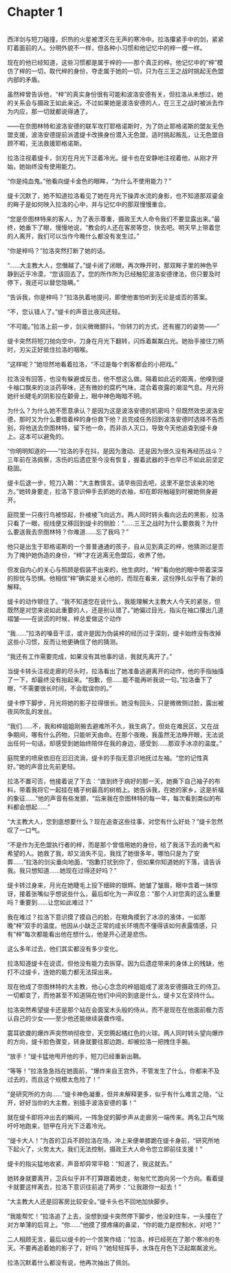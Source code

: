 # Chapter 1

<br>
西洋剑与短刀碰撞，炽热的火星被湮灭在无声的寒冷中。拉洛攥紧手中的剑，紧紧盯着面前的人。分明外貌不一样，但各种小习惯和他记忆中的梓一模一样。

现在的他已经知道，这些习惯都是属于梓的——那个真正的梓。他记忆中的“梓”模仿了梓的一切，取代梓的身份，夺走属于她的一切，只为在三王之战时挑起无色盟内部的矛盾。

虽然梓曾告诉他，“梓”的真实身份很有可能和波洛安德有关，但拉洛从未想过，她的关系会与摄政王如此亲近。不过如果她是波洛安德的人，在三王之战时被派去作为内应，那一切就都说得通了。

——在奈图林特和波洛安德的联军攻打耶格诺斯时，为了防止耶格诺斯的盟友无色盟支援，波洛安德提前派遣缇卡改换身份潜入无色盟，适时挑起叛乱，让无色盟自顾不暇，无法救援耶格诺斯。

拉洛注视着缇卡，剑刃在月光下泛着冷光。缇卡也在安静地注视着他，从刚才开始，她始终没有使用能力。

“你是纯血鬼。”他看向缇卡金色的眼眸，“为什么不使用能力？”

缇卡沉默了，她不知道拉洛看见了她在月光下操弄水流的身影，也不知道那双鎏金的眸子是如何映入拉洛的心中，并与记忆中的那双慢慢重合。

“您是奈图林特来的客人，为了表示尊重，摄政王大人命令我们不要显露出来。”最终，她垂下了眼，慢慢地说，“教会的人还在客房等您，快去吧。明天早上带着您的人离开，我们可以当作今晚什么都没有发生过。”

“你是梓吗？”拉洛突然打断了她的话。

“……大主教大人，您僭越了。”缇卡闭了闭眼，再次睁开时，那双眸子里的神色平静到近乎冷漠，“您该回去了。您的所作所为已经触犯波洛安德律法，但只要及时停下，我还可以替您隐瞒。”

“告诉我，你是梓吗？”拉洛执着地提问，即使他害怕听到无论是或否的答案。

“不，您认错人了。”缇卡的声音比夜风还轻。

“不可能。”拉洛上前一步，剑尖微微颤抖，“你转刀的方式，还有握刀的姿势——”

缇卡突然将短刀抛向空中，刀身在月光下翻转，闪烁着粼粼白光。她抬手接住刀柄时，刃尖正好抵住拉洛的咽喉。

“这样呢？”她坦然地看着拉洛，“不过是每个刺客都会的小把戏。”

拉洛没有回答，也没有躲避或反击，他不想这么做。隔着如此近的距离，他嗅到缇卡袖口飘来的淡淡药草味，还有微妙的腐朽气味，混合着夜露的潮湿气息。月光将她纤长睫毛的阴影投在颧骨上，眼中神色晦暗不明。

为什么？为什么她不愿意承认？是因为这是波洛安德的机密吗？但既然效忠波洛安德，那时又为什么要借着梓的身份救下他？且完成任务回到波洛安德时选择不告而别，将他送去奈图林特，留下他一命，而非杀人灭口，导致今天他追查到缇卡身上。这本可以避免的。

“你明明知道的——”拉洛的手在抖，是因为激动、还是因为很久没有再经历战斗？三年前在洛佩察，冻伤的后遗症至今没有恢复，握着武器的手也早已不如此前坚定稳固。

缇卡后退一步，短刀入鞘：“大主教慎言。请早些回去吧，这里不是您该来的地方。”她转身要走，拉洛下意识伸手去抓她的衣袖，却在即将触碰到时被她侧身避开。

庭院里一只夜行鸟被惊起，扑棱棱飞向远方。两人同时转头看向远去的黑影，拉洛只看了一眼，视线便又移回到缇卡的侧脸：“……三王之战时为什么要救我？为什么要送我去奈图林特？你难道……忘了我吗？”

他只是出生于耶格诺斯的一个普普通通的孩子，自从见到真正的梓，他猜测过是否为了掩护她伪造的身份，“梓”才在逃离无色盟后，收养了他。

但发自内心的关心与照顾是假装不出来的，他生病时，“梓”看向他的眼中带着深深的担忧与恐惧。他相信“梓”确实是关心他的，而现在看来，这份挣扎似乎有了新的解释。

缇卡的动作顿住了。“我不知道您在说什么，我能理解大主教大人今天的紧张，但既然是对您来说如此重要的人，还是别认错了。”她偏过目光，指尖在袖口攥出几道褶皱——在说谎的时候，梓总爱做这个动作

“我……”拉洛的嗓音干涩，或许是因为伪装梓的经历过于深刻，缇卡始终没有改掉这些小习惯，反而让他更确信了他的猜测。

“我还有工作需要完成，如果没有其他事的话，我就先离开了。”

当缇卡转头注视走廊的尽头时，拉洛看出了她准备逃避离开的动作，他的手指抽搐了一下，却最终没有抬起来。“抱歉，但……能不能再听我说一句。”拉洛垂下了眼，“不需要很长时间，不会耽误你的。”

缇卡停下脚步，月光将她的影子拉得很长。她没有回头，只是微微侧过脸，露出被夜风吹乱的发丝。

“我们……不，我和梓姐姐刚搬去避难所不久，我生病了。但处在难民区，又在战争期间，哪有什么药物，只能听天由命。在那个夜晚，我虽然无法睁开眼，无法说出任何一句话，却感受到她始终陪伴在我的身边，感受到……那双手冰凉的温度。”

庭院里的喷泉依旧在汩汩流淌，缇卡的手指无意识地抚过左袖。“您的记性真好。”她的声音比先前更轻。

拉洛不置可否，他接着说了下去：“直到终于病好的那一天，她撕下自己袖子的布料，带着我将它一起挂在橘子树最高的树梢上。她告诉我，在她的家乡，这是祈福的象征……”他的声音有些发颤，“后来我在奈图林特的每一年，每次看到类似的布料都会想起……”

“大主教大人，您到底想要什么？现在追查这些往事，对您有什么好处？”缇卡忽然叹了一口气。

“不是作为无色盟执行者的梓，而是那个曾借用她的身份，给了我活下去的勇气和希望的人。她救了我，却又消失不见，我找了她很多年，哪怕只是为了安葬……”拉洛的剑尖垂向地面，“抱歉打扰到你了，但如果你知道她的下落，请告诉我。我只想知道……她现在过得还好吗？”

缇卡转过身来，月光在她睫毛上投下细碎的银辉。她皱了皱眉，眼中含着一抹惊讶，接着张嘴似乎想说些什么，最后却化为一声叹息：“那个人对您真的这么重要吗？重要到……让您如此难过？”

我在难过？拉洛下意识摸了摸自己的脸，在眼角摸到了冰凉的液体，一如那晚“梓”双手的温度。他因从小缺乏正常的成长环境而不懂得该如何表露情感，只有“梓”每次都能看出他在想什么，他是开心还是悲伤。

这么多年过去，他们其实都没有多少变化。

拉洛知道缇卡在说谎，但他没有能力去拆穿。因为后遗症带来的身体上的残缺，他打不过缇卡，连她的能力都无法探出来。

现在他成了奈图林特的大主教，他心心念念的梓姐姐成了波洛安德摄政王的侍卫。一切都变了，而他甚至不知道隔在他们中间的到底是什么，缇卡又在坚持什么。

拉洛突然希望缇卡还是那个站在会面室木头般的侍从，而不是现在在他面前极力否认自己的少女——至少他还能继续装聋作哑。

震耳欲聋的爆炸声突然响彻夜空，天空腾起橘红色的火球。两人同时转头望向爆炸的方向，缇卡脸色骤变，转身就要往那边跑，却被拉洛一把拽住手腕。

“放手！”缇卡猛地甩开他的手，短刀已经重新出鞘。

“等等！”拉洛急急挡在她面前，“爆炸来自王宫外，不管发生了什么，你都来不及过去的，而且这个规模太危险了！”

“是研究所的方向……”缇卡神色凝重，但并未解释更多，似乎有什么难言之隐，“让开，好好当你的大主教，别插手波洛安德的事！”

就在缇卡即将冲出去的瞬间，一阵急促的脚步声从走廊另一端传来。两名卫兵气喘吁吁地跑来，铠甲在月光下泛着冷光。

“缇卡大人！”为首的卫兵不顾拉洛在场，冲上来便单膝跪在缇卡身前，“研究所地下起火了，火势太大，我们无法控制，摄政王大人命令您立即前往支援！”

缇卡的指尖猛地收紧，声音却异常平稳：“知道了，我这就去。”

她转身就要离开，卫兵似乎并不打算跟着她走，匆匆忙忙跑向另一个方向。看着缇卡就要这样离去，拉洛下意识往前追了两步：“让我跟你一起去！”

“大主教大人还是回客房比较安全。”缇卡头也不回地加快脚步。

“我能帮忙！”拉洛追了上去，没想到缇卡突然停下脚步，他没刹住车，一头撞在了对方单薄的后背上。“你……”他摸了摸疼痛的鼻梁，“你的能力是控制水，对吧？”

二人相顾无言，最后以缇卡的一个苦笑作结：“拉洛，梓已经死在了那个寒冷的冬天。不要再追着她的影子了，好吗？”她轻轻挥手，水珠在月色下泛起粼粼波光。

拉洛沉默着什么都没有说，他再次抽出了佩剑。
